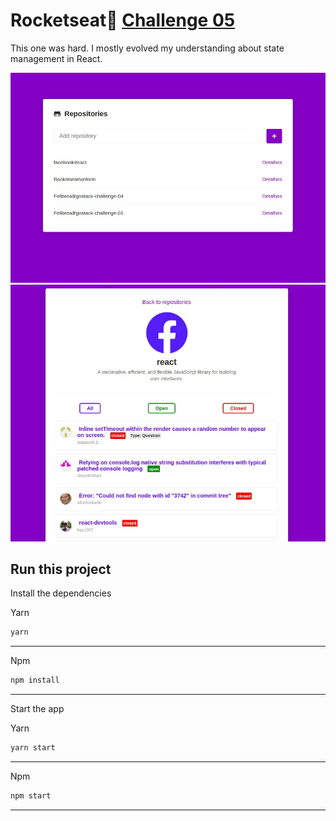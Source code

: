 # Rocketseat:rocket: <a href="https://github.com/Rocketseat/bootcamp-gostack-desafio-05#desafio-05-aplica%C3%A7%C3%A3o-com-reactjs">Challenge 05</a>

This one was hard. I mostly evolved my understanding about state management in React.

<img src="./imgs/app.jpeg" />
<img src="./imgs/app2.jpeg" />

## Run this project

Install the dependencies

Yarn
```bash
yarn
```

---

Npm
```bash
npm install
```

---

Start the app

Yarn
```bash
yarn start
```

---

Npm
```bash
npm start
```

----
